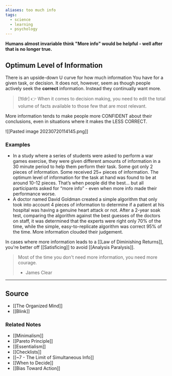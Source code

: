 ```yaml
---
aliases: too much info
tags:
  - science
  - learning
  - psychology
---
```

**Humans almost invariable think "More info" would be helpful - well after that is no longer true.**

## Optimum Level of Information

There is an upside-down U curve for how much information You have for a given task, or decision. It does not, however, seem as though people actively seek the **correct** information. Instead they continually want more.

> [!tldr] 👉 When it comes to decision making, you need to edit the total volume of facts available to those few that are most relevant.

More information tends to make people more CONFIDENT about their conclusions, even in situations where it makes the LESS CORRECT.

![[Pasted image 20230720114145.png]]

### Examples

- In a study where a series of students were asked to perform a war games exercise, they were given different amounts of information in a 30 minute period to help them perform their task. Some got only 2 pieces of information. Some received 25+ pieces of information. The optimum level of information for the task at hand was found to be at around 10-12 pieces. That’s when people did the best... but all participants asked for “more info” - even when more info made their performance worse.
- A doctor named David Goldman created a simple algorithm that only took into account 4 pieces of information to determine if a patient at his hospital was having a genuine heart attack or not. After a 2-year soak test, comparing the algorithm against the best guesses of the doctors on staff, it was determined that the experts were right only 70% of the time, while the simple, easy-to-replicate algorithm was correct 95% of the time. More information clouded their judgement.

In cases where more information leads to a [[Law of Diminishing Returns]], you're better off [[Satisficing]] to avoid [[Analysis Paralysis]].

> Most of the time you don't need more information, you need more courage. 
> - James Clear

---

## Source
- [[The Organized Mind]]
- [[Blink]]

### Related Notes
- [[Minimalism]]
- [[Pareto Principle]]
- [[Essentialism]] 
- [[Checklists]] 
- [[~7 - The Limit of Simultaneous Info]] 
- [[When to Decide]]
- [[Bias Toward Action]]